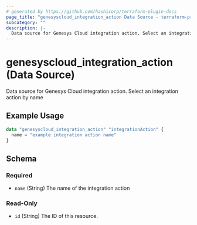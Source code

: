 ```yaml
---
# generated by https://github.com/hashicorp/terraform-plugin-docs
page_title: "genesyscloud_integration_action Data Source - terraform-provider-genesyscloud"
subcategory: ""
description: |-
  Data source for Genesys Cloud integration action. Select an integration action by name
---
```


# genesyscloud_integration_action (Data Source)

Data source for Genesys Cloud integration action. Select an integration action by name

## Example Usage

```terraform
data "genesyscloud_integration_action" "integrationAction" {
  name = "example integration action name"
}
```

<!-- schema generated by tfplugindocs -->
## Schema

### Required

- `name` (String) The name of the integration action

### Read-Only

- `id` (String) The ID of this resource.
